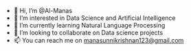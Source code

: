 - 👋 Hi, I’m @Al-Manas
- 👀 I’m interested in Data Science and Artificial Intelligence
- 🌱 I’m currently learning Natural Language Processing
- 💞️ I’m looking to collaborate on Data science projects 
- 📫 You can reach me on manasunnikrishnan123@gmail.com

<!---
Al-Manas/Al-Manas is a ✨ special ✨ repository because its `README.md` (this file) appears on your GitHub profile.
You can click the Preview link to take a look at your changes.
--->

